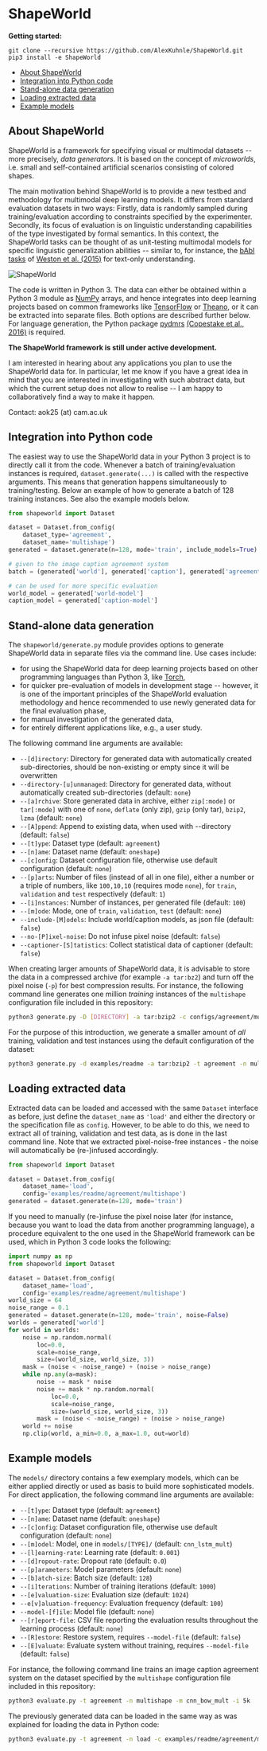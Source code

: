 ShapeWorld
==========

**Getting started:**

```
git clone --recursive https://github.com/AlexKuhnle/ShapeWorld.git
pip3 install -e ShapeWorld
```



- [About ShapeWorld](#about-shapeworld)
- [Integration into Python code](#integration-into-python-code)
- [Stand-alone data generation](#stand-alone-data-generation)
- [Loading extracted data](#loading-extracted-data)
- [Example models](#example-models)



About ShapeWorld
----------------

ShapeWorld is a framework for specifying visual or multimodal datasets -- more precisely, *data generators*. It is based on the concept of *microworlds*, i.e. small and self-contained artificial scenarios consisting of colored shapes.

The main motivation behind ShapeWorld is to provide a new testbed and methodology for multimodal deep learning models. It differs from standard evaluation datasets in two ways: Firstly, data is randomly sampled during training/evaluation according to constraints specified by the experimenter. Secondly, its focus of evaluation is on linguistic understanding capabilities of the type investigated by formal semantics. In this context, the ShapeWorld tasks can be thought of as unit-testing multimodal models for specific linguistic generalization abilities -- similar to, for instance, the [bAbI tasks](https://research.fb.com/projects/babi/) of [Weston et al. (2015)](https://arxiv.org/abs/1502.05698) for text-only understanding.

![ShapeWorld](https://www.cl.cam.ac.uk/~aok25/files/shapeworld.png)

The code is written in Python 3. The data can either be obtained within a Python 3 module as [NumPy](http://www.numpy.org/) arrays, and hence integrates into deep learning projects based on common frameworks like [TensorFlow](https://www.tensorflow.org/) or [Theano](http://deeplearning.net/software/theano/), or it can be extracted into separate files. Both options are described further below. For language generation, the Python package [pydmrs](https://github.com/delph-in/pydmrs) [(Copestake et al., 2016)](http://www.lrec-conf.org/proceedings/lrec2016/pdf/634_Paper.pdf) is required.

**The ShapeWorld framework is still under active development.**

I am interested in hearing about any applications you plan to use the ShapeWorld data for. In particular, let me know if you have a great idea in mind that you are interested in investigating with such abstract data, but which the current setup does not allow to realise -- I am happy to collaboratively find a way to make it happen.

Contact: aok25 (at) cam.ac.uk



Integration into Python code
----------------------------

The easiest way to use the ShapeWorld data in your Python 3 project is to directly call it from the code. Whenever a batch of training/evaluation instances is required, `dataset.generate(...)` is called with the respective arguments. This means that generation happens simultaneously to training/testing. Below an example of how to generate a batch of 128 training instances. See also the example models below.

```python
from shapeworld import Dataset

dataset = Dataset.from_config(
    dataset_type='agreement',
    dataset_name='multishape')
generated = dataset.generate(n=128, mode='train', include_models=True)

# given to the image caption agreement system
batch = (generated['world'], generated['caption'], generated['agreement'])

# can be used for more specific evaluation
world_model = generated['world-model']
caption_model = generated['caption-model']
```



Stand-alone data generation
---------------------------

The `shapeworld/generate.py` module provides options to generate ShapeWorld data in separate files via the command line. Use cases include:

* for using the ShapeWorld data for deep learning projects based on other programming languages than Python 3, like [Torch](http://torch.ch/),
* for quicker pre-evaluation of models in development stage -- however, it is one of the important principles of the ShapeWorld evaluation methodology and hence recommended to use newly generated data for the final evaluation phase,
* for manual investigation of the generated data,
* for entirely different applications like, e.g., a user study.

The following command line arguments are available:

* `--[d]irectory`:  Directory for generated data with automatically created sub-directories, should be non-existing or empty since it will be overwritten
* `--directory-[u]unmanaged`:  Directory for generated data, without automatically created sub-directories (default: `none`)
* `--[a]rchive`:  Store generated data in archive, either `zip[:mode]` or `tar[:mode]` with one of `none`, `deflate` (only zip), `gzip` (only tar), `bzip2`, `lzma` (default: `none`)
* `--[A]ppend`:  Append to existing data, when used with --directory (default: `false`)
* `--[t]ype`:  Dataset type (default: `agreement`)
* `--[n]ame`:  Dataset name (default: `oneshape`)
* `--[c]onfig`:  Dataset configuration file, otherwise use default configuration (default: `none`)
* `--[p]arts`:  Number of files (instead of all in one file), either a number or a triple of numbers, like `100,10,10` (requires mode `none`), for `train`, `validation` and `test` respectively (default: `1`)
* `--[i]nstances`:  Number of instances, per generated file (default: `100`)
* `--[m]ode`:  Mode, one of `train`, `validation`, `test` (default: `none`)
* `--include-[M]odels`:  Include world/caption models, as json file (default: `false`)
* `--no-[P]ixel-noise`:  Do not infuse pixel noise (default: `false`)
* `--captioner-[S]tatistics`:  Collect statistical data of captioner (default: `false`)

When creating larger amounts of ShapeWorld data, it is advisable to store the data in a compressed archive (for example `-a tar:bz2`) and turn off the pixel noise (`-p`) for best compression results. For instance, the following command line generates one million *training* instances of the `multishape` configuration file included in this repository:

```bash
python3 generate.py -D [DIRECTORY] -a tar:bzip2 -c configs/agreement/multishape.json -m train -p 100 -i 10k -W -P
```

For the purpose of this introduction, we generate a smaller amount of *all* training, validation and test instances using the default configuration of the dataset:

```bash
python3 generate.py -d examples/readme -a tar:bzip2 -t agreement -n multishape -p 5,1,1 -i 128 -P
```



Loading extracted data
----------------------

Extracted data can be loaded and accessed with the same `Dataset` interface as before, just define the `dataset_name` as `'load'` and either the directory or the specification file as `config`. However, to be able to do this, we need to extract all of training, validation and test data, as is done in the last command line. Note that we extracted pixel-noise-free instances - the noise will automatically be (re-)infused accordingly.

```python
from shapeworld import Dataset

dataset = Dataset.from_config(
    dataset_name='load',
    config='examples/readme/agreement/multishape')
generated = dataset.generate(n=128, mode='train')
```

If you need to manually (re-)infuse the pixel noise later (for instance, because you want to load the data from another programming language), a procedure equivalent to the one used in the ShapeWorld framework can be used, which in Python 3 code looks the following:

```python
import numpy as np
from shapeworld import Dataset

dataset = Dataset.from_config(
    dataset_name='load',
    config='examples/readme/agreement/multishape')
world_size = 64
noise_range = 0.1
generated = dataset.generate(n=128, mode='train', noise=False)
worlds = generated['world']
for world in worlds:
    noise = np.random.normal(
        loc=0.0,
        scale=noise_range,
        size=(world_size, world_size, 3))
    mask = (noise < -noise_range) + (noise > noise_range)
    while np.any(a=mask):
        noise -= mask * noise
        noise += mask * np.random.normal(
            loc=0.0,
            scale=noise_range,
            size=(world_size, world_size, 3))
        mask = (noise < -noise_range) + (noise > noise_range)
    world += noise
    np.clip(world, a_min=0.0, a_max=1.0, out=world)
```



Example models
---------------

The `models/` directory contains a few exemplary models, which can be either applied directly or used as basis to build more sophisticated models. For direct application, the following command line arguments are available:

* `--[t]ype`:  Dataset type (default: `agreement`)
* `--[n]ame`:  Dataset name (default: `oneshape`)
* `--[c]onfig`:  Dataset configuration file, otherwise use default configuration (default: `none`)
* `--[m]odel`:  Model, one in `models/[TYPE]/` (default: `cnn_lstm_mult`)
* `--[l]earning-rate`:  Learning rate (default: `0.001`)
* `--[d]ropout-rate`:  Dropout rate (default: `0.0`)
* `--[p]arameters`:  Model parameters (default: `none`)
* `--[b]atch-size`:  Batch size (default: `128`)
* `--[i]terations`:  Number of training iterations (default: `1000`)
* `--[e]valuation-size`:  Evaluation size (default: `1024`)
* `--e[v]aluation-frequency`:  Evaluation frequency (default: `100`)
* `--model-[f]ile`:  Model file (default: `none`)
* `--[r]eport-file`:  CSV file reporting the evaluation results throughout the learning process (default: `none`)
* `--[R]estore`:  Restore system, requires `--model-file` (default: `false`)
* `--[E]valuate`:  Evaluate system without training, requires `--model-file` (default: `false`)

For instance, the following command line trains an image caption agreement system on the dataset specified by the `multishape` configuration file included in this repository:

```bash
python3 evaluate.py -t agreement -n multishape -m cnn_bow_mult -i 5k
```

The previously generated data can be loaded in the same way as was explained for loading the data in Python code:

```bash
python3 evaluate.py -t agreement -n load -c examples/readme/agreement/multishape -m cnn_bow_mult -i 10
```
